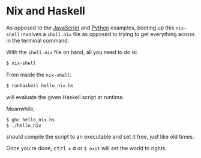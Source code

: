 # Nix and Haskell

As opposed to the [JavaScript](https://github.com/albertgoncalves/hello_nix/tree/master/js) and [Python](https://github.com/albertgoncalves/hello_nix/tree/master/py) examples, booting up this `nix-shell` involves a `shell.nix` file as opposed to trying to get everything across in the terminal command.

With the `shell.nix` file on hand, all you need to do is:

```bash
$ nix-shell
```

From inside the `nix-shell`:

```bash
$ runhaskell hello_nix.hs
```
will evaluate the given Haskell script at runtime.

Meanwhile,
```bash
$ ghc hello_nix.hs
$ ./hello_nix
```
should compile the script to an executable and set it free, just like old times.

Once you're done, <kbd>ctrl</kbd> + <kbd>d</kbd> or `$ exit` will set the world to rights.

